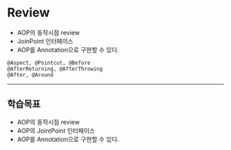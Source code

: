# Review

- AOP의 동작시점 review
- JoinPoint 인터페이스
- AOP를 Annotation으로 구현할 수 있다.
```
@Aspect, @Pointcut, @Before
@AfterReturning, @AfterThrowing
@After, @Around
```

-----------------------------------------------------

## 학습목표
- AOP의 동작시점 review
- AOP의 JointPoint 인터페이스
- AOP를 Annotation으로 구현할 수 있다.

